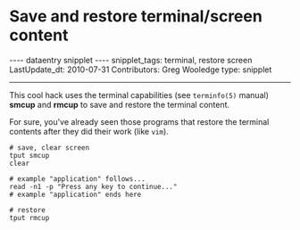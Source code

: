 # Save and restore terminal/screen content

\-\-\-- dataentry snipplet \-\-\-- snipplet_tags: terminal, restore
screen LastUpdate_dt: 2010-07-31 Contributors: Greg Wooledge type:
snipplet

------------------------------------------------------------------------

This cool hack uses the terminal capabilities (see `terminfo(5)` manual)
**smcup** and **rmcup** to save and restore the terminal content.

For sure, you've already seen those programs that restore the terminal
contents after they did their work (like `vim`).

    # save, clear screen
    tput smcup
    clear

    # example "application" follows...
    read -n1 -p "Press any key to continue..."
    # example "application" ends here

    # restore
    tput rmcup

